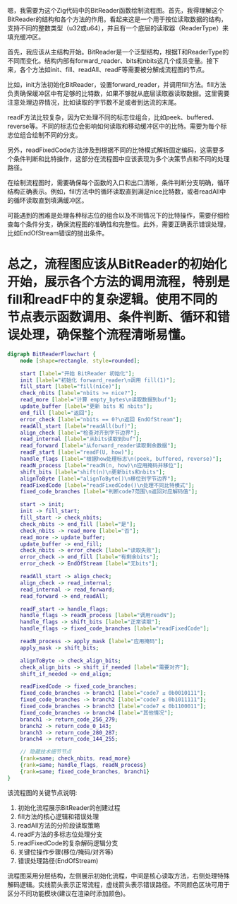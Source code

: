嗯，我需要为这个Zig代码中的BitReader函数绘制流程图。首先，我得理解这个BitReader的结构和各个方法的作用。看起来这是一个用于按位读取数据的结构，支持不同的整数类型（u32或u64），并且有一个底层的读取器（ReaderType）来填充缓冲区。

首先，我应该从主结构开始。BitReader是一个泛型结构，根据T和ReaderType的不同而变化。结构内部有forward_reader、bits和nbits这几个成员变量。接下来，各个方法如init、fill、readAll、readF等需要被分解成流程图的节点。

比如，init方法初始化BitReader，设置forward_reader，并调用fill方法。fill方法负责确保缓冲区中有足够的比特数，如果不够就从底层读取器读取数据。这里需要注意处理边界情况，比如读取的字节数不足或者到达流的末尾。

readF方法比较复杂，因为它处理不同的标志位组合，比如peek、buffered、reverse等。不同的标志位会影响如何读取和移动缓冲区中的比特。需要为每个标志位组合绘制不同的分支。

另外，readFixedCode方法涉及到根据不同的比特模式解析固定编码，这需要多个条件判断和比特操作，这部分在流程图中应该表现为多个决策节点和不同的处理路径。

在绘制流程图时，需要确保每个函数的入口和出口清晰，条件判断分支明确，循环结构正确表示。例如，fill方法中的循环读取直到满足nice比特数，或者readAll中的循环读取直到填满缓冲区。

可能遇到的困难是处理各种标志位的组合以及不同情况下的比特操作，需要仔细检查每个条件分支，确保流程图的准确性和完整性。此外，需要正确表示错误处理，比如EndOfStream错误的抛出条件。

总之，流程图应该从BitReader的初始化开始，展示各个方法的调用流程，特别是fill和readF中的复杂逻辑。使用不同的节点表示函数调用、条件判断、循环和错误处理，确保整个流程清晰易懂。
================================================
```dot
digraph BitReaderFlowchart {
    node [shape=rectangle, style=rounded];

    start [label="开始 BitReader 初始化"];
    init [label="初始化 forward_reader\n调用 fill(1)"];
    fill_start [label="fill(nice)"];
    check_nbits [label="nbits >= nice?"];
    read_more [label="计算 empty_bytes\n读取数据到buf"];
    update_buffer [label="更新 bits 和 nbits"];
    end_fill [label="返回"];
    error_check [label="nbits == 0?\n返回 EndOfStream"];
    readAll_start [label="readAll(buf)"];
    align_check [label="检查对齐到字节边界"];
    read_internal [label="从bits读取到buf"];
    read_forward [label="从forward_reader读取剩余数据"];
    readF_start [label="readF(U, how)"];
    handle_flags [label="根据how处理标志\n(peek, buffered, reverse)"];
    readN_process [label="readN(n, how)\n应用掩码并移位"];
    shift_bits [label="shift(n)\n更新bits和nbits"];
    alignToByte [label="alignToByte()\n移位到字节边界"];
    readFixedCode [label="readFixedCode()\n处理不同比特模式"];
    fixed_code_branches [label="判断code7范围\n返回对应解码值"];

    start -> init;
    init -> fill_start;
    fill_start -> check_nbits;
    check_nbits -> end_fill [label="是"];
    check_nbits -> read_more [label="否"];
    read_more -> update_buffer;
    update_buffer -> end_fill;
    check_nbits -> error_check [label="读取失败"];
    error_check -> end_fill [label="有剩余bits"];
    error_check -> EndOfStream [label="无bits"];

    readAll_start -> align_check;
    align_check -> read_internal;
    read_internal -> read_forward;
    read_forward -> end_readAll;

    readF_start -> handle_flags;
    handle_flags -> readN_process [label="调用readN"];
    handle_flags -> shift_bits [label="正常读取"];
    handle_flags -> fixed_code_branches [label="readFixedCode"];

    readN_process -> apply_mask [label="应用掩码"];
    apply_mask -> shift_bits;

    alignToByte -> check_align_bits;
    check_align_bits -> shift_if_needed [label="需要对齐"];
    shift_if_needed -> end_align;

    readFixedCode -> fixed_code_branches;
    fixed_code_branches -> branch1 [label="code7 ≤ 0b0010111"];
    fixed_code_branches -> branch2 [label="code7 ≤ 0b1011111"];
    fixed_code_branches -> branch3 [label="code7 ≤ 0b1100011"];
    fixed_code_branches -> branch4 [label="其他情况"];
    branch1 -> return_code_256_279;
    branch2 -> return_code_0_143;
    branch3 -> return_code_280_287;
    branch4 -> return_code_144_255;

    // 隐藏技术细节节点
    {rank=same; check_nbits, read_more}
    {rank=same; handle_flags, readN_process}
    {rank=same; fixed_code_branches, branch1}
}
``` 

该流程图的关键节点说明:
1. 初始化流程展示BitReader的创建过程
2. fill方法的核心逻辑和错误处理
3. readAll方法的分阶段读取策略
4. readF方法的多标志位处理分支
5. readFixedCode的复杂解码逻辑分支
6. 关键位操作步骤(移位/掩码/对齐等)
7. 错误处理路径(EndOfStream)

流程图采用分层结构，左侧展示初始化流程，中间是核心读取方法，右侧处理特殊解码逻辑。实线箭头表示正常流程，虚线箭头表示错误路径。不同颜色区块可用于区分不同功能模块(建议在渲染时添加颜色)。